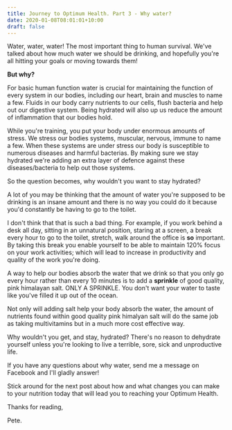 ```yaml
---
title: Journey to Optimum Health. Part 3 - Why water? 
date: 2020-01-08T08:01:01+10:00
draft: false
---
```

Water, water, water! The most important thing to human survival. We've talked about how much water we should be drinking, and hopefully you're all hitting your goals or moving towards them!



**But why?** 



For basic human function water is crucial for maintaining the function of every system in our bodies, including our heart, brain and muscles to name a few. Fluids in our body carry nutrients to our cells, flush bacteria and help out our digestive system. Being hydrated will also up us reduce the amount of inflammation that our bodies hold. 

While you're training, you put your body under enormous amounts of stress. We stress our bodies systems, muscular, nervous, immune to name a few. When these systems are under stress our body is susceptible to numerous diseases and harmful bacterias. By making sure we stay hydrated we're adding an extra layer of defence against these diseases/bacteria to help out those systems.



So the question becomes, why wouldn't you want to stay hydrated?



A lot of you may be thinking that the amount of water you're supposed to be drinking is an insane amount and there is no way you could do it because you'd constantly be having to go to the toilet. 

I don't think that that is such a bad thing. For example, if you work behind a desk all day, sitting in an unnatural position, staring at a screen, a break every hour to go to the toilet, stretch, walk around the office is **so** important. By taking this break you enable yourself to be able to maintain 120% focus on your work activities; which will lead to increase in productivity and quality of the work you're doing. 

A way to help our bodies absorb the water that we drink so that you only go every hour rather than every 10 minutes is to add a **sprinkle** of good quality, pink himalayan salt. ONLY A SPRINKLE. You don't want your water to taste like you've filled it up out of the ocean.

Not only will adding salt help your body absorb the water, the amount of nutrients found within good quality pink himalyan salt will do the same job as taking multivitamins but in a much more cost effective way.



Why wouldn't you get, and stay, hydrated? There's no reason to dehydrate yourself unless you're looking to live a terrible, sore, sick and unproductive life.



If you have any questions about why water, send me a message on Facebook and I'll gladly answer!

Stick around for the next post about how and what changes you can make to your nutrition today that will lead you to reaching your Optimum Health.



Thanks for reading, 

Pete.



